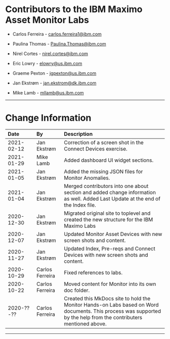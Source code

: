 # Contributors to the IBM Maximo Asset Monitor Labs

- Carlos Ferreira - <carlos.ferreira1@ibm.com>

- Paulina Thomas - <Paulina.Thomas@ibm.com>

- Nirel Cortes - <nirel.cortes@ibm.com>

- Eric Lowry - <elowry@us.ibm.com>

- Graeme Pexton - <jgpexton@us.ibm.com>

- Jan Ekstrøm - <jan.ekstrom@dk.ibm.com>

- Mike Lamb - <mllamb@us.ibm.com>

---

# Change Information

|Date     |By             | Description                                           |
|:--------|:--------------|:------------------------------------------------------|
|2021-02-12|Jan Ekstrøm|Correction of a screen shot in the Connect Devices exercise. |
|2021-01-29|Mike Lamb|Added dashboard UI widget sections. |
|2021-01-05|Jan Ekstrøm|Added the missing JSON files for Monitor Anomalies. |
|2021-01-04|Jan Ekstrøm|Merged contributors into one about section and added change information as well. Added Last Update at the end of the Index file. |
| 2020-12-30 | Jan Ekstrøm | Migrated original site to toplevel and created the new structure for the IBM Maximo Labs |
|2020-12-07|Jan Ekstrøm|Updated Monitor Asset Devices with new screen shots and content.|
|2020-11-27|Jan Ekstrøm|Updated Index, Pre-reqs and Connect Devices with new screen shots and content.|
|2020-10-29|Carlos Ferreira|Fixed references to labs.|
|2020-10-22|Carlos Ferreira|Moved content for Monitor into its own doc folder.|
|2020-??-??|Carlos Ferreira|Created this MkDocs site to hold the Monitor Hands-on Labs based on Word documents. This process was supported by the help from the contributers mentioned above.|

---
